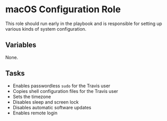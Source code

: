 # macOS Configuration Role

This role should run early in the playbook and is responsible for setting up various kinds of system configuration.

## Variables

None.

## Tasks

* Enables passwordless `sudo` for the Travis user
* Copies shell configuration files for the Travis user
* Sets the timezone
* Disables sleep and screen lock
* Disables automatic software updates
* Enables remote login
